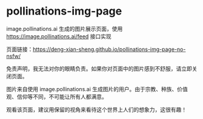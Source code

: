 # pollinations-img-page
image.pollinations.ai 生成的图片展示页面，使用 https://image.pollinations.ai/feed 接口实现

页面链接：https://deng-xian-sheng.github.io/pollinations-img-page-no-nsfw/

免责声明，我无法对你的眼睛负责。如果你对页面中的图片感到不舒服，请立即关闭页面。

图片来自使用 image.pollinations.ai 生成图片的用户。由于宗教、种族、价值观、信仰等不同，不可能让所有人都满意。

观看该页面，建议用保留的视角来看待这个世界上人们的想象力，这很有趣！
